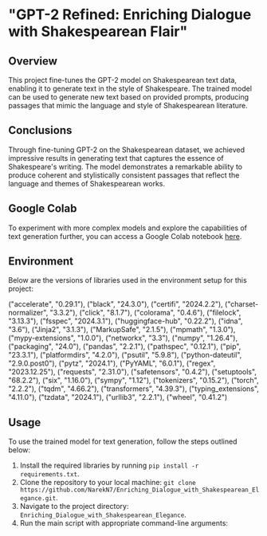 # "GPT-2 Refined: Enriching Dialogue with Shakespearean Flair"

## Overview
This project fine-tunes the GPT-2 model on Shakespearean text data, enabling it to generate text in the style of Shakespeare. The trained model can be used to generate new text based on provided prompts, producing passages that mimic the language and style of Shakespearean literature.

## Conclusions
Through fine-tuning GPT-2 on the Shakespearean dataset, we achieved impressive results in generating text that captures the essence of Shakespeare's writing. The model demonstrates a remarkable ability to produce coherent and stylistically consistent passages that reflect the language and themes of Shakespearean works.

## Google Colab
To experiment with more complex models and explore the capabilities of text generation further, you can access a Google Colab notebook [here]([link_to_google_colab_notebook](https://colab.research.google.com/drive/1WWnBJl0ci-UMsf33FMOlQNkzSgGOlTDf?usp=sharing)).

## Environment
Below are the versions of libraries used in the environment setup for this project:

("accelerate", "0.29.1"),
    ("black", "24.3.0"),
    ("certifi", "2024.2.2"),
    ("charset-normalizer", "3.3.2"),
    ("click", "8.1.7"),
    ("colorama", "0.4.6"),
    ("filelock", "3.13.3"),
    ("fsspec", "2024.3.1"),
    ("huggingface-hub", "0.22.2"),
    ("idna", "3.6"),
    ("Jinja2", "3.1.3"),
    ("MarkupSafe", "2.1.5"),
    ("mpmath", "1.3.0"),
    ("mypy-extensions", "1.0.0"),
    ("networkx", "3.3"),
    ("numpy", "1.26.4"),
    ("packaging", "24.0"),
    ("pandas", "2.2.1"),
    ("pathspec", "0.12.1"),
    ("pip", "23.3.1"),
    ("platformdirs", "4.2.0"),
    ("psutil", "5.9.8"),
    ("python-dateutil", "2.9.0.post0"),
    ("pytz", "2024.1"),
    ("PyYAML", "6.0.1"),
    ("regex", "2023.12.25"),
    ("requests", "2.31.0"),
    ("safetensors", "0.4.2"),
    ("setuptools", "68.2.2"),
    ("six", "1.16.0"),
    ("sympy", "1.12"),
    ("tokenizers", "0.15.2"),
    ("torch", "2.2.2"),
    ("tqdm", "4.66.2"),
    ("transformers", "4.39.3"),
    ("typing_extensions", "4.11.0"),
    ("tzdata", "2024.1"),
    ("urllib3", "2.2.1"),
    ("wheel", "0.41.2")




## Usage
To use the trained model for text generation, follow the steps outlined below:
1. Install the required libraries by running `pip install -r requirements.txt`.
2. Clone the repository to your local machine: `git clone https://github.com/NarekN7/Enriching_Dialogue_with_Shakespearean_Elegance.git`.
3. Navigate to the project directory: `Enriching_Dialogue_with_Shakespearean_Elegance`.
4. Run the main script with appropriate command-line arguments:
